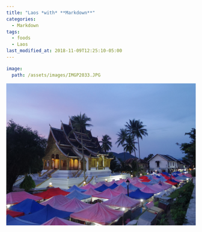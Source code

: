 ```yaml
---
title: "Laos *with* **Markdown**"
categories:
  - Markdown
tags:
  - foods
  - Laos
last_modified_at: 2018-11-09T12:25:10-05:00
---
```


```yaml
image:
  path: /assets/images/IMGP2033.JPG
```

<img src="/assets/images/IMGP2033.JPG" class="align-left" alt="">
